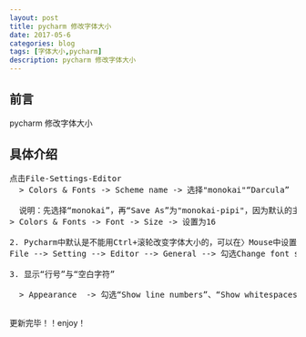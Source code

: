 ```yaml
---
layout: post
title: pycharm 修改字体大小
date: 2017-05-6
categories: blog
tags: [字体大小,pycharm]
description: pycharm 修改字体大小
---
```


## 前言

pycharm 修改字体大小

## 具体介绍

<pre>
点击File-Settings-Editor
  > Colors & Fonts -> Scheme name -> 选择"monokai"“Darcula”

  说明：先选择“monokai”，再“Save As”为"monokai-pipi"，因为默认的主题是“只读的”，一些字体大小颜色什么的都不能修改，拷贝一份后方可修改！
> Colors & Fonts -> Font -> Size -> 设置为16

2. Pycharm中默认是不能用Ctrl+滚轮改变字体大小的，可以在〉Mouse中设置
File --> Setting --> Editor --> General --> 勾选Change font size (zoom) with Ctrl+Mouse Wheel 

3. 显示“行号”与“空白字符”

  > Appearance  -> 勾选“Show line numbers”、“Show whitespaces”、“Show method separators”

</pre>
更新完毕！！enjoy！